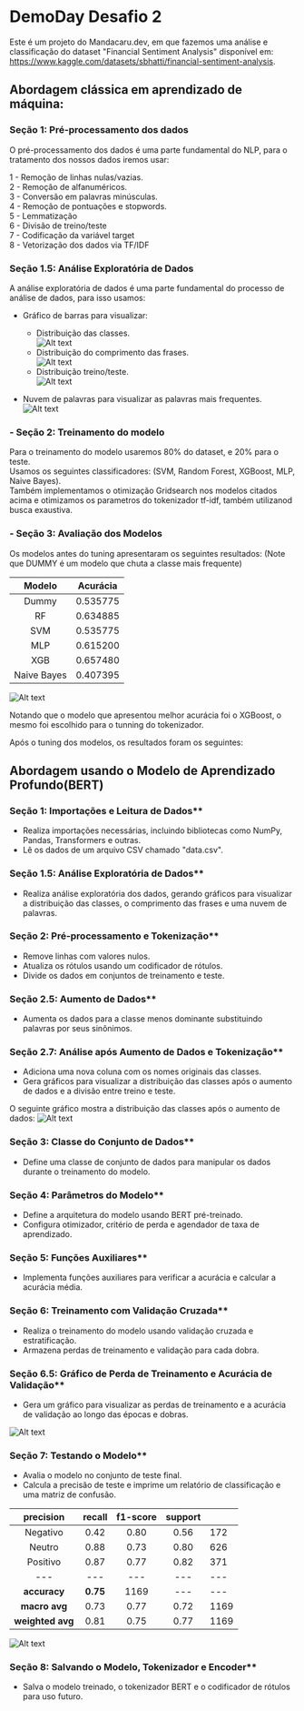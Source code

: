 
# DemoDay Desafio 2

Este é um projeto do Mandacaru.dev, em que fazemos uma análise e classificação do dataset "Financial Sentiment Analysis" disponível em: https://www.kaggle.com/datasets/sbhatti/financial-sentiment-analysis.
## Abordagem clássica em aprendizado de máquina:

### Seção 1: Pré-processamento dos dados

O pré-processamento dos dados é uma parte fundamental do NLP, para o tratamento dos nossos dados iremos usar:<br>

1 - Remoção de linhas nulas/vazias.<br>
2 - Remoção de alfanuméricos.<br>
3 - Conversão em palavras minúsculas.<br>
4 - Remoção de pontuações e stopwords.<br>
5 - Lemmatização<br>
6 - Divisão de treino/teste<br>
7 - Codificação da variável target<br>
8 - Vetorização dos dados via TF/IDF<br>


### Seção 1.5: Análise Exploratória de Dados

A análise exploratória de dados é uma parte fundamental do processo de análise de dados, para isso usamos:<br>
- Gráfico de barras para visualizar:
    - Distribuição das classes.<br>
    ![Alt text](Images/image-1.png)
    - Distribuição do comprimento das frases.<br>
    ![Alt text](Images/image-2.png)
    - Distribuição treino/teste.<br>
    ![Alt text](Images/image-3.png)

- Nuvem de palavras para visualizar as palavras mais frequentes.<br>
![Alt text](Images/image-4.png)




### - Seção 2: Treinamento do modelo

Para o treinamento do modelo usaremos 80% do dataset, e 20% para o teste. <br>
Usamos os seguintes classificadores: (SVM, Random Forest, XGBoost, MLP, Naive Bayes).<br> 
Também implementamos o otimização Gridsearch nos modelos citados acima e otimizamos os parametros do tokenizador tf-idf, também utilizanod busca exaustiva.

### - Seção 3: Avaliação dos Modelos

Os modelos antes do tuning apresentaram os seguintes resultados: (Note que DUMMY é um modelo que chuta a classe mais frequente)<br>


|  **Modelo** | **Acurácia** |
|:-----------:|:------------:|
|       Dummy |     0.535775 |
|          RF |     0.634885 |
|         SVM |     0.535775 |
|         MLP |     0.615200 |
|         XGB |     0.657480 |
| Naive Bayes |     0.407395 |

![Alt text](Images/image.png)

Notando que o modelo que apresentou melhor acurácia foi o XGBoost, o mesmo foi escolhido para o tunning do tokenizador. <br>

Após o tuning dos modelos, os resultados foram os seguintes:





## Abordagem usando o Modelo de Aprendizado Profundo(BERT)

### Seção 1: Importações e Leitura de Dados**
- Realiza importações necessárias, incluindo bibliotecas como NumPy, Pandas, Transformers e outras.
- Lê os dados de um arquivo CSV chamado "data.csv".

### Seção 1.5: Análise Exploratória de Dados**
- Realiza análise exploratória dos dados, gerando gráficos para visualizar a distribuição das classes, o comprimento das frases e uma nuvem de palavras.

### Seção 2: Pré-processamento e Tokenização**
- Remove linhas com valores nulos.
- Atualiza os rótulos usando um codificador de rótulos.
- Divide os dados em conjuntos de treinamento e teste.
  
### Seção 2.5: Aumento de Dados**
- Aumenta os dados para a classe menos dominante substituindo palavras por seus sinônimos.
  
### Seção 2.7: Análise após Aumento de Dados e Tokenização**
- Adiciona uma nova coluna com os nomes originais das classes.
- Gera gráficos para visualizar a distribuição das classes após o aumento de dados e a divisão entre treino e teste.

O seguinte gráfico mostra a distribuição das classes após o aumento de dados:
![Alt text](Images/image-5.png)

### Seção 3: Classe do Conjunto de Dados**
- Define uma classe de conjunto de dados para manipular os dados durante o treinamento do modelo.

### Seção 4: Parâmetros do Modelo**
- Define a arquitetura do modelo usando BERT pré-treinado.
- Configura otimizador, critério de perda e agendador de taxa de aprendizado.

### Seção 5: Funções Auxiliares**
- Implementa funções auxiliares para verificar a acurácia e calcular a acurácia média.

### Seção 6: Treinamento com Validação Cruzada**
- Realiza o treinamento do modelo usando validação cruzada e estratificação.
- Armazena perdas de treinamento e validação para cada dobra.

### Seção 6.5: Gráfico de Perda de Treinamento e Acurácia de Validação**
- Gera um gráfico para visualizar as perdas de treinamento e a acurácia de validação ao longo das épocas e dobras.

![Alt text](Images/image-6.png)

### Seção 7: Testando o Modelo**
- Avalia o modelo no conjunto de teste final.
- Calcula a precisão de teste e imprime um relatório de classificação e uma matriz de confusão.

| **precision** | **recall** | **f1-score** | **support** |  |
|:---:|:---:|:---:|:---:|---|
| Negativo | 0.42 | 0.80 | 0.56 | 172 |
| Neutro | 0.88 | 0.73 | 0.80 | 626 |
| Positivo | 0.87 | 0.77 | 0.82 | 371 |
|---  | ---  | --- | --- | --- |
| **accuracy** | **0.75** | 1169 | --- | --- |
| **macro avg** | 0.73 | 0.77 | 0.72 | 1169 |
| **weighted avg** | 0.81 | 0.75 | 0.77 | 1169 |

![Alt text](Images/image-7.png)


### Seção 8: Salvando o Modelo, Tokenizador e Encoder**
- Salva o modelo treinado, o tokenizador BERT e o codificador de rótulos para uso futuro.
